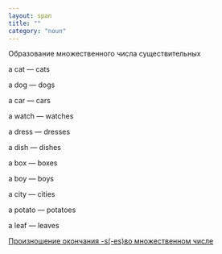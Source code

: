 ```yaml
---
layout: span
title: ""
category: "noun"
---
```

<span class="rules"> <p>Образование множественного числа существительных</p>
<p>a cat — cats</p>
<p>a dog — dogs</p>
<p>a car — cars</p>
<p>a watch — watches</p>
<p>a dress — dresses </p>
<p>a dish — dishes </p>
<p>a box — boxes</p>
<p>a boy — boys </p>
<p>a city — cities</p>
<p>a potato — potatoes</p>
<p> a leaf — leaves</p>
<p><a href="http://njnj.ru/gram/noun_plural.htm">Произношение окончания -s(-es)во множественном числе</a></p></span>